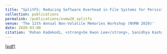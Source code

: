 ```yaml
---
title: "SplitFS: Reducing Software Overhead in File Systems for Persistent Memory"
collection: publications
permalink: /publications/nvmw20_splitfs
venue: 'The 11th Annual Non-Volatile Memories Workshop (NVMW 2020)'
date: 2020-03-08
citation: 'Rohan Kadekodi, <strong>Se Kwon Lee</strong>, Sanidhya Kashyap, Taesoo Kim, Aasheesh Kolli, and Vijay Chidambaram, <i>The 11th Annual Non-Volatile Memories Workshop</i> (<strong>NVMW 2020</strong>, Extended abstract of SOSP 2019 paper).'
---
```

[[pdf]](http://sekwonlee.github.io/files/nvmw20_splitfs.pdf)
